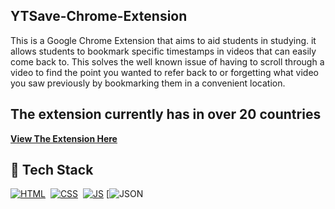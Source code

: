 ## YTSave-Chrome-Extension

This is a Google Chrome Extension that aims to aid students in studying. it allows students to bookmark specific timestamps in videos that can easily come back to. This solves the well known issue of having to scroll through a video to find the point you wanted to refer back to or forgetting what video you saw previously by bookmarking them in a convenient location.

<h2>The extension currently has in over <strong>20 countries</strong></h2>

<a href="https://chromewebstore.google.com/detail/ytsave/peghhndlpmpmoejloomncaioafieipmh" target="_blank">**View The Extension Here**</a>


## 📌 Tech Stack
[![HTML](https://img.shields.io/badge/html5%20-%23E34F26.svg?&style=for-the-badge&logo=html5&logoColor=white)](https://github.com/jigar-sable/Portfolio-Website/search?l=html)&nbsp;
[![CSS](https://img.shields.io/badge/css3%20-%231572B6.svg?&style=for-the-badge&logo=css3&logoColor=white)](https://github.com/jigar-sable/Portfolio-Website/search?l=css)&nbsp;
[![JS](https://img.shields.io/badge/javascript%20-%23323330.svg?&style=for-the-badge&logo=javascript&logoColor=%23F7DF1E)](https://github.com/jigar-sable/Portfolio-Website/search?l=javascript)
[![JSON](https://img.shields.io/badge/dynamic/json)






